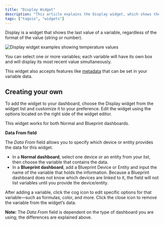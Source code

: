 ```yaml
---
title: "Display Widget"
description: "This article explains the Display widget, which shows the most recent value for a variable (string or number), and describes how to add and customize it on your dashboard."
tags: ["tagoio", "widgets"]
---
```

Display is a widget that shows the last value of a variable, regardless of the format of the value (string or number).

![Display widget examples showing temperature values](/docs_imagem/tagoio/display-widget-2.gif)

You can select one or more variables; each variable will have its own box and will display its most recent value simultaneously.

This widget also accepts features like [metadata](/docs/tagoio/payload-parser/metadata) that can be set in your variable data.

## Creating your own

To add the widget to your dashboard, choose the Display widget from the widget list and customize it to your preference. Edit the widget using the options located on the right side of the widget editor.

This widget works for both Normal and Blueprint dashboards.

**Data From field**

The *Data From* field allows you to specify which device or entity provides the data for this widget.  
- In a **Normal dashboard**, select one device or an entity from your list, then choose the variable that contains the data.  
- In a **Blueprint dashboard**, add a Blueprint Device or Entity and input the name of the variable that holds the information. Because a Blueprint dashboard does not know which devices are linked to it, the field will not list variables until you provide the device/entity.

After adding a variable, click the cog icon to edit specific options for that variable—such as formulas, color, and more. Click the close icon to remove the variable from the widget’s data.

**Note:** The *Data From* field is dependent on the type of dashboard you are using; the differences are explained above.
